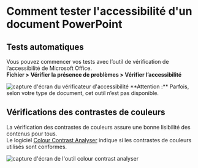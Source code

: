 # Comment tester l'accessibilité d'un document PowerPoint
<script>$(document).ready(function () {
    setBreadcrumb([
      {"label":"PowerPoint accessible"}
	  ]);
    addSubMenu([
        {"label":"Créer un document accessible","url":"powerpoint-create.html"}, 
        {"label":"Comment tester mon document","url":"powerpoint-test.html", "expanded": true}
    ]);
    
});</script>

<span data-menuitem="powerpoint"></span>

<style>code {font-weight: bold;}</style>

## Tests automatiques
Vous pouvez commencer vos tests avec l’outil de vérification de l’accessibilité de Microsoft Office.  
**Fichier > Vérifier la présence de problèmes > Vérifier l’accessibilité**

<img alt="capture d'écran du vérificateur d'accessibilité" src="./images/word_verification_fr.png" class="img-fluid" />  
**Attention :** Parfois, selon votre type de document, cet outil n’est pas disponible.

## Vérifications des contrastes de couleurs 
La vérification des contrastes de couleurs assure une bonne lisibilité des contenus pour tous.  
Le logiciel <a lang="en" href="https://developer.paciellogroup.com/resources/contrastanalyser/">Colour Contrast Analyser</a> indique si les contrastes de couleurs utilisés sont conformes. 

<img alt="capture d'écran de l'outil colour contrast analyser" src="./images/cca.png" class="img-fluid" />  



<!--  This file is part of a11y-guidelines | Our vision of mobile & web accessibility guidelines and best practices, with valid/invalid examples.
 Copyright (C) 2016  Orange SA
 See the Creative Commons Legal Code Attribution-ShareAlike 3.0 Unported License for more details (LICENSE file). -->
